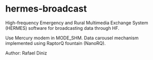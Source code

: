 # hermes-broadcast

High-frequency Emergency and Rural Multimedia Exchange System (HERMES) software for broadcasting data through HF.

Use Mercury modem in MODE_SHM. Data carousel mechanism implemented using RaptorQ fountain (NanoRQ).

Author: Rafael Diniz
